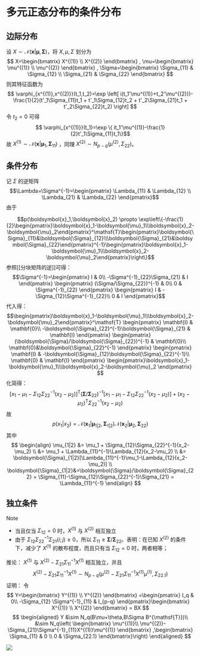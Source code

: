 # 多元正态分布的条件分布

## 边际分布

设 $X \sim \mathcal{N}(\boldsymbol{x}|\boldsymbol{\mu},\boldsymbol{\Sigma})$，将 $X,\mu,\Sigma$ 划分为
$$
X=\begin{bmatrix} 
    X^{(1)} \\
    X^{(2)}  
\end{bmatrix} ,
\mu=\begin{bmatrix} 
    \mu^{(1)} \\
    \mu^{(2)}  
\end{bmatrix} ,
\Sigma=\begin{bmatrix} 
    \Sigma_{11} & \Sigma_{12} \\
    \Sigma_{21} & \Sigma_{22}
\end{bmatrix}
$$
则其特征函数为
$$ \varphi_{x^{(1)},x^{(2)}}(t_1,t_2)=\exp \left[ i(t_1'\mu^{(1)}+t_2'\mu^{(2)})-\frac{1}{2}(t'_1\Sigma_{11}t_1 + t'_1\Sigma_{12}t_2 + t'_2\Sigma_{21}t_1 + t'_2\Sigma_{22}t_2) \right] $$
令 $t_2=0$ 可得
$$ \varphi_{x^{(1)}}(t_1)=\exp \{ it_1'\mu^{(1)}-\frac{1}{2}t'_1\Sigma_{11}t_1\}$$
故 $X^{(1)} \sim \mathcal{N}(\boldsymbol{x}|\boldsymbol{\mu}_{1},\boldsymbol{\Sigma}_{11})$ ，同理  $X^{(2)} \sim N_{p-q}(\mu^{(2)},\Sigma_{22})$。

## 条件分布

记 $\Sigma$ 的逆矩阵 
$$\Lambda=\Sigma^{-1}=\begin{pmatrix}
\Lambda_{11} & \Lambda_{12} \\
\Lambda_{21} & \Lambda_{22}
\end{pmatrix}$$
由于

$$p(\boldsymbol{x}_1,\boldsymbol{x}_2) \propto \exp\left\{-\frac{1}{2}\begin{pmatrix}\boldsymbol{x}_1-\boldsymbol{\mu}_1\\\boldsymbol{x}_2-\boldsymbol{\mu}_2\end{pmatrix}^\mathsf{T}\begin{pmatrix}\boldsymbol{\Sigma}_{11}&\boldsymbol{\Sigma}_{12}\\\boldsymbol{\Sigma}_{21}&\boldsymbol{\Sigma}_{22}\end{pmatrix}^{-1}\begin{pmatrix}\boldsymbol{x}_1-\boldsymbol{\mu}_1\\\boldsymbol{x}_2-\boldsymbol{\mu}_2\end{pmatrix}\right\}$$
参照[[分块矩阵的逆]]可得：
$$\Sigma^{-1}=\begin{pmatrix} 
    I & 0\\
    -\Sigma^{-1}_{22}\Sigma_{21} & I
\end{pmatrix} \begin{pmatrix} 
    (\Sigma/\Sigma_{22})^{-1} & 0\\
    0 & \Sigma^{-1}_{22}
\end{pmatrix} \begin{pmatrix} 
    I & -\Sigma_{12}\Sigma^{-1}_{22}\\
    0 & I
\end{pmatrix}$$
代入得：
$$\begin{pmatrix}\boldsymbol{x}_1-\boldsymbol{\mu}_1\\\boldsymbol{x}_2-\boldsymbol{\mu}_2\end{pmatrix}^\mathsf{T}
\begin{pmatrix} 
\mathbf{I} & \mathbf{0}\\
-\boldsymbol{\Sigma}_{22}^{-1}\boldsymbol{\Sigma}_{21} & \mathbf{I}
\end{pmatrix}
\begin{pmatrix}(\boldsymbol{\Sigma}/\boldsymbol{\Sigma}_{22})^{-1} & \mathbf{0}\\
\mathbf{0}&\boldsymbol{\Sigma}_{22}^{-1}
\end{pmatrix}
\begin{pmatrix} 
\mathbf{I} & -\boldsymbol{\Sigma}_{12}\boldsymbol{\Sigma}_{22}^{-1}\\
\mathbf{0} & \mathbf{I}
\end{pmatrix}
\begin{pmatrix}\boldsymbol{x}_1-\boldsymbol{\mu}_1\\\boldsymbol{x}_2-\boldsymbol{\mu}_2
\end{pmatrix} 
$$
化简得：
$$ [x_1-\mu_1-\Sigma_{12}\Sigma_{22}^{-1}(x_2-\mu_2)]^\mathsf{T} (\boldsymbol{\Sigma}/\boldsymbol{\Sigma}_{22})^{-1}[x_1-\mu_1-\Sigma_{12}\Sigma_{22}^{-1}(x_2-\mu_2)]+(x_2-\mu_2)^\mathsf{T}\Sigma_{22}^{-1}(x_2-\mu_2) $$
故 
$$p(x_1|x_2)=\mathcal{N}(\boldsymbol{x}_1|\boldsymbol{\mu}_{1|2},\boldsymbol{\Sigma}_{1|2})\mathcal{N}(\boldsymbol{x}_2|\boldsymbol{\mu}_2,\boldsymbol{\Sigma}_{22})$$
其中
$$ \begin{align}
\mu_{1|2} &= \mu_1 + \Sigma_{12}\Sigma_{22}^{-1}(x_2-\mu_2) \\
&= \mu_1 + \Lambda_{11}^{-1}\Lambda_{12}(x_2-\mu_2)   \\ 
&= \boldsymbol{\Sigma}_{1|2}[\Lambda_{11}^{-1}\mu_1-\Lambda_{12}(x_2-\mu_2)]   \\
\boldsymbol{\Sigma}_{1|2}&=\boldsymbol{\Sigma}/\boldsymbol{\Sigma}_{22} = \Sigma_{11}-\Sigma_{12}\Sigma_{22}^{-1}\Sigma_{21} = \Lambda_{11}^{-1}
\end{align} $$


## 独立条件

>[!note]
>+ 当且仅当 $\Sigma_{12}=0$ 时，$X^{(1)}$ 与 $X^{(2)}$ 相互独立
>+ 由于 $\Sigma_{12}\Sigma^{-1}_{22}\Sigma_{21}(i;j)\ge 0$，所以 $\Sigma_{11} \ge \boldsymbol{\Sigma}/\boldsymbol{\Sigma}_{22}$。表明：在已知 $X^{(2)}$ 的条件下，减少了 $X^{(1)}$ 的散布程度，而且只有当 $\Sigma_{12}=0$ 时，两者相等；


推论：
$X^{(1)}$ 与 $X^{(2)}-\Sigma_{21}\Sigma^{-1}_{11}X^{(1)}$ 相互独立，并且
$$
X^{(2)}-\Sigma_{21}\Sigma^{-1}_{11}X^{(1)} \sim N_{p-q}(\mu^{(2)}-\Sigma_{21}\Sigma^{-1}_{11}X^{(1)}\mu^{(1)},\Sigma_{22.1})
$$
证明：
令
$$
Y=\begin{bmatrix} 
    Y^{(1)} \\
    Y^{(2)}  
\end{bmatrix} =\begin{pmatrix} 
    I_q & 0\\
    -\Sigma_{12} \Sigma^{-1}_{11} & I_{p-q} 
\end{pmatrix}\begin{bmatrix} 
    X^{(1)} \\
    X^{(2)}  
\end{bmatrix} = BX
$$
$$
\begin{aligned}
 Y &\sim N_q(B\mu+\theta,B\Sigma B^{\mathsf{T}})\\
 &\sim N_q\left( \begin{bmatrix} 
    \mu^{(1)}\\
    \mu^{(2)}-\Sigma_{21}\Sigma^{-1}_{11}X^{(1)}\mu^{(1)}
 \end{bmatrix} ,\begin{bmatrix} 
    \Sigma_{11} & 0 \\
    0 & \Sigma_{22.1}
 \end{bmatrix}\right)
\end{aligned}
$$

![](推论%203.2.3.png)
